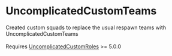 # UncomplicatedCustomTeams
Created custom squads to replace the usual respawn teams with UncomplicatedCustomTeams\
\
Requires [UncomplicatedCustomRoles](https://github.com/UncomplicatedCustomServer/UncomplicatedCustomRoles) >= 5.0.0
